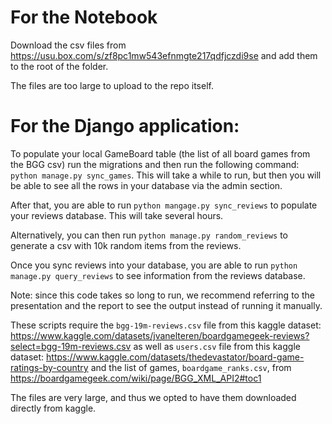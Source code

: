 # For the Notebook

Download the csv files from https://usu.box.com/s/zf8pc1mw543efnmgte217qdfjczdi9se and add them to the root of the folder.

The files are too large to upload to the repo itself.

# For the Django application:

To populate your local GameBoard table (the list of all board games from the BGG csv) run the migrations and then run the following command: `python manage.py sync_games`. This will take a while to run, but then you will be able to see all the rows in your database via the admin section. 

After that, you are able to run `python mangage.py sync_reviews` to populate your reviews database. This will take several hours. 

Alternatively, you can then run `python manage.py random_reviews` to generate a csv with 10k random items from the reviews. 

Once you sync reviews into your database, you are able to run `python manage.py query_reviews` to see information from the reviews database.

Note: since this code takes so long to run, we recommend referring to the presentation and the report to see the output instead of running it manually. 

These scripts require the `bgg-19m-reviews.csv` file from this kaggle dataset: https://www.kaggle.com/datasets/jvanelteren/boardgamegeek-reviews?select=bgg-19m-reviews.csv
as well as `users.csv` file from this kaggle dataset: https://www.kaggle.com/datasets/thedevastator/board-game-ratings-by-country
and the list of games, `boardgame_ranks.csv`, from https://boardgamegeek.com/wiki/page/BGG_XML_API2#toc1

The files are very large, and thus we opted to have them downloaded directly from kaggle.
